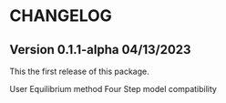 # CHANGELOG

## Version 0.1.1-alpha 04/13/2023
This the first release of this package.

User Equilibrium method
Four Step model compatibility
